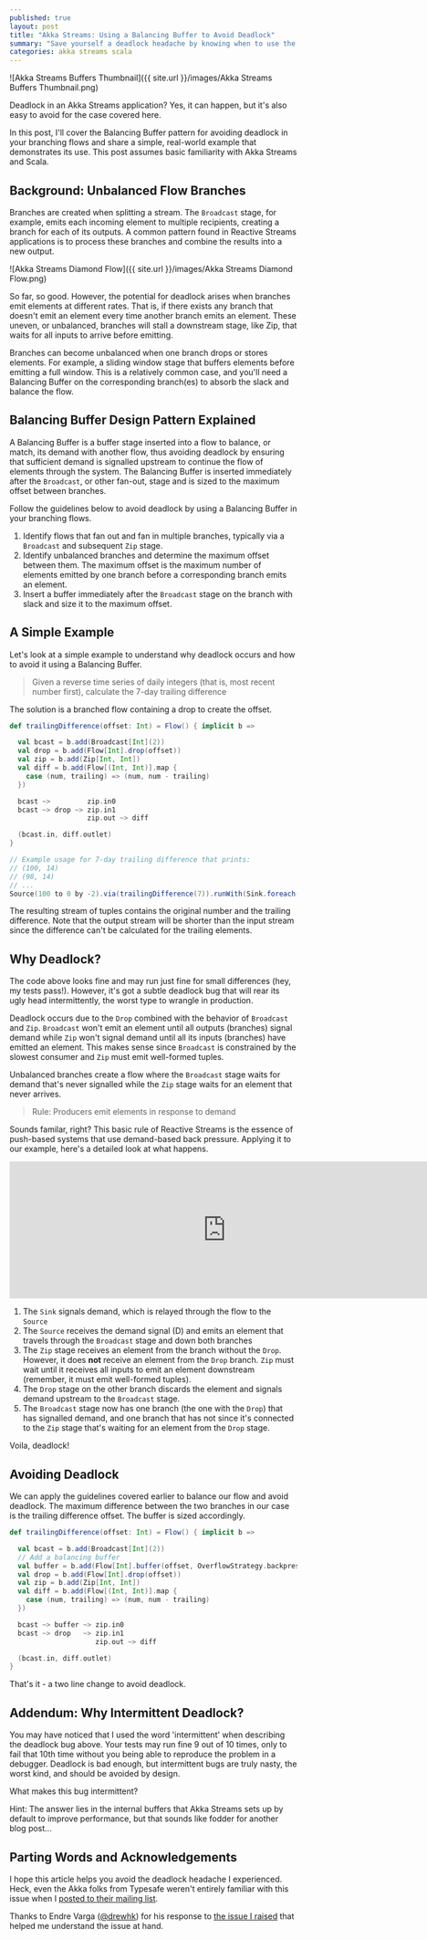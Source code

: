 ```yaml
---
published: true
layout: post
title: "Akka Streams: Using a Balancing Buffer to Avoid Deadlock"
summary: "Save yourself a deadlock headache by knowing when to use the Balancing Buffer pattern in your flows"
categories: akka streams scala
---
```



![Akka Streams Buffers Thumbnail]({{ site.url }}/images/Akka Streams Buffers Thumbnail.png)

Deadlock in an Akka Streams application? Yes, it can happen, but it's also easy to avoid for the case covered here.

In this post, I'll cover the Balancing Buffer pattern for avoiding deadlock in your branching flows and share a simple, real-world example that demonstrates its use. This post assumes basic familiarity with Akka Streams and Scala.

## Background: Unbalanced Flow Branches

Branches are created when splitting a stream. The `Broadcast` stage, for example, emits each incoming element to multiple recipients, creating a branch for each of its outputs. A common pattern found in Reactive Streams applications is to process these branches and combine the results into a new output.

![Akka Streams Diamond Flow]({{ site.url }}/images/Akka Streams Diamond Flow.png)

So far, so good. However, the potential for deadlock arises when branches emit elements at different rates. That is, if there exists any branch that doesn't emit an element every time another branch emits an element. These uneven, or unbalanced, branches will stall a downstream stage, like Zip, that waits for all inputs to arrive before emitting.

Branches can become unbalanced when one branch drops or stores elements. For example, a sliding window stage that buffers elements before emitting a full window. This is a relatively common case, and you'll need a Balancing Buffer on the corresponding branch(es) to absorb the slack and balance the flow.

## Balancing Buffer Design Pattern Explained

A Balancing Buffer is a buffer stage inserted into a flow to balance, or match, its demand with another flow, thus avoiding deadlock by ensuring that sufficient demand is signalled upstream to continue the flow of elements through the system. The Balancing Buffer is inserted immediately after the `Broadcast`, or other fan-out, stage and is sized to the maximum offset between branches.

Follow the guidelines below to avoid deadlock by using a Balancing Buffer in your branching flows.

1. Identify flows that fan out and fan in multiple branches, typically via a `Broadcast` and subsequent `Zip` stage.
2. Identify unbalanced branches and determine the maximum offset between them. The maximum offset is the maximum number of elements emitted by one branch before a corresponding branch emits an element.
3. Insert a buffer immediately after the `Broadcast` stage on the branch with slack and size it to the maximum offset.

## A Simple Example

Let's look at a simple example to understand why deadlock occurs and how to avoid it using a Balancing Buffer.

> Given a reverse time series of daily integers (that is, most recent number first), calculate the 7-day trailing difference

The solution is a branched flow containing a drop to create the offset.

````scala
def trailingDifference(offset: Int) = Flow() { implicit b =>

  val bcast = b.add(Broadcast[Int](2))
  val drop = b.add(Flow[Int].drop(offset))
  val zip = b.add(Zip[Int, Int])
  val diff = b.add(Flow[(Int, Int)].map { 
    case (num, trailing) => (num, num - trailing) 
  })

  bcast ~>         zip.in0
  bcast ~> drop ~> zip.in1
                   zip.out ~> diff

  (bcast.in, diff.outlet)
}

// Example usage for 7-day trailing difference that prints:
// (100, 14)
// (98, 14)
// ...
Source(100 to 0 by -2).via(trailingDifference(7)).runWith(Sink.foreach(println))

````

The resulting stream of tuples contains the original number and the trailing difference. Note that the output stream will be shorter than the input stream since the difference can't be calculated for the trailing elements.

## Why Deadlock?

The code above looks fine and may run just fine for small differences (hey, my tests pass!). However, it's got a subtle deadlock bug that will rear its ugly head intermittently, the worst type to wrangle in production.

Deadlock occurs due to the `Drop` combined with the behavior of `Broadcast` and `Zip`. `Broadcast` won't emit an element until all outputs (branches) signal demand while `Zip` won't signal demand until all its inputs (branches) have emitted an element. This makes sense since `Broadcast` is constrained by the slowest consumer and `Zip` must emit well-formed tuples.

Unbalanced branches create a flow where the `Broadcast` stage waits for demand that's never signalled while the `Zip` stage waits for an element that never arrives.

> Rule: Producers emit elements in response to demand

Sounds familar, right? This basic rule of Reactive Streams is the essence of push-based systems that use demand-based back pressure. Applying it to our example, here's a detailed look at what happens.

<iframe src="http://clips.animatron.com/693b6b4c865ed7d0344d6ab4276b7d59?w=758&h=240&t=0&r=1" width="758" height="240" frameborder="0"></iframe>

1. The `Sink` signals demand, which is relayed through the flow to the `Source`
2. The `Source` receives the demand signal (D) and emits an element that travels through the `Broadcast` stage and down both branches
3. The `Zip` stage receives an element from the branch without the `Drop`. However, it does __not__ receive an element from the `Drop` branch. `Zip` must wait until it receives all inputs to emit an element downstream (remember, it must emit well-formed tuples).
4. The `Drop` stage on the other branch discards the element and signals demand upstream to the `Broadcast` stage.
5. The `Broadcast` stage now has one branch (the one with the `Drop`) that has signalled demand, and one branch that has not since it's connected to the `Zip` stage that's waiting for an element from the `Drop` stage.

Voila, deadlock!

## Avoiding Deadlock

We can apply the guidelines covered earlier to balance our flow and avoid deadlock. The maximum difference between the two branches in our case is the trailing difference offset. The buffer is sized accordingly.

````scala
def trailingDifference(offset: Int) = Flow() { implicit b =>

  val bcast = b.add(Broadcast[Int](2))
  // Add a balancing buffer
  val buffer = b.add(Flow[Int].buffer(offset, OverflowStrategy.backpressure))
  val drop = b.add(Flow[Int].drop(offset))
  val zip = b.add(Zip[Int, Int])
  val diff = b.add(Flow[(Int, Int)].map { 
    case (num, trailing) => (num, num - trailing) 
  })

  bcast ~> buffer ~> zip.in0
  bcast ~> drop   ~> zip.in1
                     zip.out ~> diff

  (bcast.in, diff.outlet)
}
````

That's it - a two line change to avoid deadlock.

## Addendum: Why Intermittent Deadlock?

You may have noticed that I used the word 'intermittent' when describing the deadlock bug above.
Your tests may run fine 9 out of 10 times, only to fail that 10th time without you being able to reproduce the problem in a debugger.
Deadlock is bad enough, but intermittent bugs are truly nasty, the worst kind, and should be avoided by design.

What makes this bug intermittent?

Hint: The answer lies in the internal buffers that Akka Streams sets up by default to improve performance, but that sounds like fodder for another blog post...

## Parting Words and Acknowledgements

I hope this article helps you avoid the deadlock headache I experienced. Heck, even the Akka folks from Typesafe weren't entirely familiar with this issue when I [posted to their mailing list](https://groups.google.com/forum/#!topic/akka-user/SE8l9oxGjtY).

Thanks to Endre Varga ([@drewhk](https://twitter.com/drewhk)) for his response to [the issue I raised](https://github.com/akka/akka/issues/17435) that helped me understand the issue at hand.
